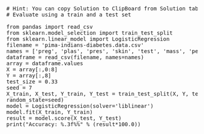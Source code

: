 <pre class="file" data-target="clipboard">
# Hint: You can copy Solution to ClipBoard from Solution tab in Step 2
# Evaluate using a train and a test set

from pandas import read_csv
from sklearn.model_selection import train_test_split
from sklearn.linear_model import LogisticRegression
filename = 'pima-indians-diabetes.data.csv'
names = ['preg', 'plas', 'pres', 'skin', 'test', 'mass', 'pedi', 'age', 'class']
dataframe = read_csv(filename, names=names)
array = dataframe.values
X = array[:,0:8]
Y = array[:,8]
test_size = 0.33
seed = 7
X_train, X_test, Y_train, Y_test = train_test_split(X, Y, test_size=test_size,
random_state=seed)
model = LogisticRegression(solver='liblinear')
model.fit(X_train, Y_train)
result = model.score(X_test, Y_test)
print("Accuracy: %.3f%%" % (result*100.0))

</pre>